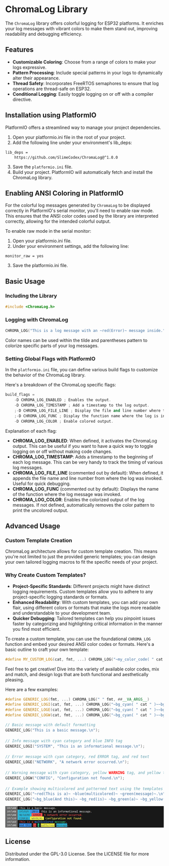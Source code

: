 # ChromaLog Library

The `ChromaLog` library offers colorful logging for ESP32 platforms. It enriches your log messages with vibrant colors to make them stand out, improving readability and debugging efficiency.

## Features

- **Customizable Coloring**: Choose from a range of colors to make your logs expressive.
- **Pattern Processing**: Include special patterns in your logs to dynamically alter their appearance.
- **Thread Safety**: Incorporates FreeRTOS semaphores to ensure that log operations are thread-safe on ESP32.
- **Conditional Logging**: Easily toggle logging on or off with a compiler directive.

## Installation using PlatformIO

PlatformIO offers a streamlined way to manage your project dependencies.

1. Open your platformio.ini file in the root of your project.
2. Add the following line under your environment's lib_deps:

```
lib_deps =
	https://github.com/SlimeCodex/ChromaLog@^1.0.0
```

3. Save the `platformio.ini` file.
4. Build your project. PlatformIO will automatically fetch and install the ChromaLog library.

## Enabling ANSI Coloring in PlatformIO

For the colorful log messages generated by `ChromaLog` to be displayed correctly in PlatformIO's serial monitor, you'll need to enable raw mode. This ensures that the ANSI color codes used by the library are interpreted correctly, allowing for the intended colorful output.

To enable raw mode in the serial monitor:

1. Open your platformio.ini file.
2. Under your environment settings, add the following line:

```
monitor_raw = yes
```

3. Save the platformio.ini file.

## Basic Usage

### Including the Library

```cpp
#include <ChromaLog.h>
```

### Logging with ChromaLog

```cpp
CHROMA_LOG("This is a log message with an ~red(Error)~ message inside.");
```

Color names can be used within the tilde and parentheses pattern to colorize specific parts of your log messages.

### Setting Global Flags with PlatformIO

In the `platformio.ini` file, you can define various build flags to customize the behavior of the ChromaLog library.

Here's a breakdown of the ChromaLog specific flags:

```cpp
build_flags =
	-D CHROMA_LOG_ENABLED ; Enables the output.
	-D CHROMA_LOG_TIMESTAMP ; Add a timestamp to the log output.
	;-D CHROMA_LOG_FILE_LINE ; Display the file and line number where the log is invoked.
	;-D CHROMA_LOG_FUNC ; Display the function name where the log is invoked.
	-D CHROMA_LOG_COLOR ; Enable colored output.
```

Explanation of each flag:

- **CHROMA_LOG_ENABLED**: When defined, it activates the ChromaLog output. This can be useful if you want to have a quick way to toggle logging on or off without making code changes.
- **CHROMA_LOG_TIMESTAMP**: Adds a timestamp to the beginning of each log message. This can be very handy to track the timing of various log messages.
- **CHROMA_LOG_FILE_LINE** (commented out by default): When defined, it appends the file name and line number from where the log was invoked. Useful for quick debugging.
- **CHROMA_LOG_FUNC** (commented out by default): Displays the name of the function where the log message was invoked.
- **CHROMA_LOG_COLOR**: Enables the colorized output of the log messages. If not defined, automatically removes the color pattern to print the uncolored output.

## Advanced Usage

### Custom Template Creation

ChromaLog architecture allows for custom template creation. This means you're not limited to just the provided generic templates; you can design your own tailored logging macros to fit the specific needs of your project.

### Why Create Custom Templates?

- **Project-Specific Standards**: Different projects might have distinct logging requirements. Custom templates allow you to adhere to any project-specific logging standards or formats.
- **Enhanced Readability**: With custom templates, you can add your own flair, using different colors or formats that make the logs more readable and understandable to your development team.
- **Quicker Debugging**: Tailored templates can help you pinpoint issues faster by categorizing and highlighting critical information in the manner you find most efficient.

To create a custom template, you can use the foundational `CHROMA_LOG` function and embed your desired ANSI color codes or formats. Here's a basic outline to craft your own template:

```cpp
#define MY_CUSTOM_LOG(cat, fmt, ...) CHROMA_LOG("~my_color_code( " cat " )~ " fmt, ##__VA_ARGS__)
```

Feel free to get creative! Dive into the variety of available color codes, mix and match, and design logs that are both functional and aesthetically pleasing.

Here are a few examples:

```cpp
#define GENERIC_LOG(fmt, ...) CHROMA_LOG(" " fmt, ##__VA_ARGS__)
#define GENERIC_LOGI(cat, fmt, ...) CHROMA_LOG("~bg_cyan( " cat " )~~bg_blue( INFO )~ " fmt, ##__VA_ARGS__)
#define GENERIC_LOGE(cat, fmt, ...) CHROMA_LOG("~bg_cyan( " cat " )~~bg_red( ERROR )~ ~red(" fmt ")~", ##__VA_ARGS__)
#define GENERIC_LOGW(cat, fmt, ...) CHROMA_LOG("~bg_cyan( " cat " )~~bg_yellow( WARNING )~ ~yellow(" fmt ")~", ##__VA_ARGS__)
```

```cpp
// Basic message with default formatting
GENERIC_LOG("This is a basic message.\n");

// Info message with cyan category and blue INFO tag
GENERIC_LOGI("SYSTEM", "This is an informational message.\n");

// Error message with cyan category, red ERROR tag, and red text
GENERIC_LOGE("NETWORK", "A network error occurred.\n");

// Warning message with cyan category, yellow WARNING tag, and yellow text
GENERIC_LOGW("CONFIG", "Configuration not found.\n");

// Example showing multicolored and patterned text using the templates
GENERIC_LOG("~red(This is a)~ ~blue(multicolored)~ ~green(message)~.\n");
GENERIC_LOG("~bg_blue(And this)~ ~bg_red(is)~ ~bg_green(a)~ ~bg_yellow(patterned)~ ~bg_cyan(message)~.\n");
```

![Example Output](./images/example_output_colored.jpg)

## License

Distributed under the GPL-3.0 License. See the LICENSE file for more information.